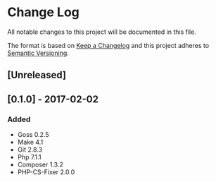 # Change Log
All notable changes to this project will be documented in this file.

The format is based on [Keep a Changelog](http://keepachangelog.com/)
and this project adheres to [Semantic Versioning](http://semver.org/).

## [Unreleased]

## [0.1.0] - 2017-02-02
### Added
- Goss 0.2.5
- Make 4.1
- Git 2.8.3
- Php 7.1.1
- Composer 1.3.2
- PHP-CS-Fixer 2.0.0

